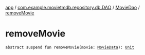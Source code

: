 [app](../../index.md) / [com.example.movietmdb.repository.db.DAO](../index.md) / [MovieDao](index.md) / [removeMovie](./remove-movie.md)

# removeMovie

`abstract suspend fun removeMovie(movie: `[`MovieData`](../../com.example.movietmdb.repository.db.entity/-movie-data/index.md)`): `[`Unit`](https://kotlinlang.org/api/latest/jvm/stdlib/kotlin/-unit/index.html)